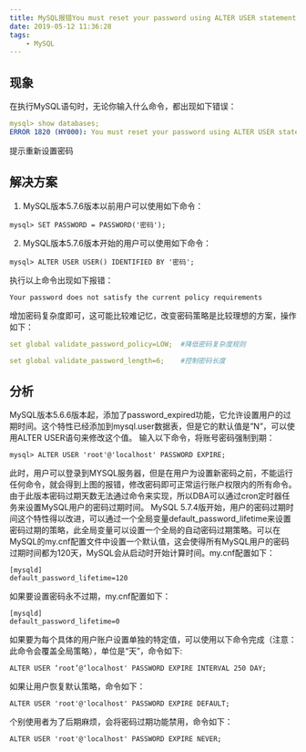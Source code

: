 ```yaml
---
title: MySQL报错You must reset your password using ALTER USER statement before executing this statement
date: 2019-05-12 11:36:28
tags:
    - MySQL
---
```

## 现象
在执行MySQL语句时，无论你输入什么命令，都出现如下错误：
```yaml
mysql> show databases;
ERROR 1820 (HY000): You must reset your password using ALTER USER statement before executing this statement.
```
提示重新设置密码
## 解决方案
1. MySQL版本5.7.6版本以前用户可以使用如下命令：
```ejs
mysql> SET PASSWORD = PASSWORD('密码'); 
```
2. MySQL版本5.7.6版本开始的用户可以使用如下命令：
```ejs
mysql> ALTER USER USER() IDENTIFIED BY '密码';
```
执行以上命令出现如下报错：
```ejs
Your password does not satisfy the current policy requirements
```
增加密码复杂度即可，这可能比较难记忆，改变密码策略是比较理想的方案，操作如下：
```yaml
set global validate_password_policy=LOW;  #降低密码复杂度规则

set global validate_password_length=6;    #控制密码长度
```
## 分析
MySQL版本5.6.6版本起，添加了password_expired功能，它允许设置用户的过期时间。这个特性已经添加到mysql.user数据表，但是它的默认值是”N”，可以使用ALTER USER语句来修改这个值。
输入以下命令，将账号密码强制到期：
```ejs
mysql> ALTER USER 'root'@'localhost' PASSWORD EXPIRE;
```
此时，用户可以登录到MYSQL服务器，但是在用户为设置新密码之前，不能运行任何命令，就会得到上图的报错，修改密码即可正常运行账户权限内的所有命令。由于此版本密码过期天数无法通过命令来实现，所以DBA可以通过cron定时器任务来设置MySQL用户的密码过期时间。
MySQL 5.7.4版开始，用户的密码过期时间这个特性得以改进，可以通过一个全局变量default_password_lifetime来设置密码过期的策略，此全局变量可以设置一个全局的自动密码过期策略。可以在MySQL的my.cnf配置文件中设置一个默认值，这会使得所有MySQL用户的密码过期时间都为120天，MySQL会从启动时开始计算时间。my.cnf配置如下：
```ejs
[mysqld]
default_password_lifetime=120
```
如果要设置密码永不过期，my.cnf配置如下：
```ejs
[mysqld]
default_password_lifetime=0
```
如果要为每个具体的用户账户设置单独的特定值，可以使用以下命令完成（注意：此命令会覆盖全局策略），单位是“天”，命令如下:
```ejs
ALTER USER ‘root’@‘localhost' PASSWORD EXPIRE INTERVAL 250 DAY;
```
如果让用户恢复默认策略，命令如下：
```ejs
ALTER USER 'root'@'localhost' PASSWORD EXPIRE DEFAULT;
```
个别使用者为了后期麻烦，会将密码过期功能禁用，命令如下：
```ejs
ALTER USER 'root'@'localhost' PASSWORD EXPIRE NEVER;
```






